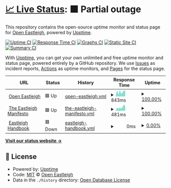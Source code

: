 # [📈 Live Status](https://OpenEastleigh.github.io/status): <!--live status--> **🟧 Partial outage**

This repository contains the open-source uptime monitor and status page for [Open Eastleigh](https://www.openeastleigh.uk/), powered by [Upptime](https://github.com/upptime/upptime).

[![Uptime CI](https://github.com/koj-co/upptime/workflows/Uptime%20CI/badge.svg)](https://github.com/koj-co/upptime/actions?query=workflow%3A%22Uptime+CI%22)
[![Response Time CI](https://github.com/koj-co/upptime/workflows/Response%20Time%20CI/badge.svg)](https://github.com/koj-co/upptime/actions?query=workflow%3A%22Response+Time+CI%22)
[![Graphs CI](https://github.com/koj-co/upptime/workflows/Graphs%20CI/badge.svg)](https://github.com/koj-co/upptime/actions?query=workflow%3A%22Graphs+CI%22)
[![Static Site CI](https://github.com/koj-co/upptime/workflows/Static%20Site%20CI/badge.svg)](https://github.com/koj-co/upptime/actions?query=workflow%3A%22Static+Site+CI%22)
[![Summary CI](https://github.com/koj-co/upptime/workflows/Summary%20CI/badge.svg)](https://github.com/koj-co/upptime/actions?query=workflow%3A%22Summary+CI%22)

With [Upptime](https://upptime.js.org), you can get your own unlimited and free uptime monitor and status page, powered entirely by a GitHub repository. We use [Issues](https://github.com/OpenEastleigh/status/issues) as incident reports, [Actions](https://github.com/OpenEastleigh/status/actions) as uptime monitors, and [Pages](https://OpenEastleigh.github.io/status) for the status page.

<!--start: status pages-->
<!-- This summary is generated by Upptime (https://github.com/upptime/upptime) -->
<!-- Do not edit this manually, your changes will be overwritten -->
<!-- prettier-ignore -->
| URL | Status | History | Response Time | Uptime |
| --- | ------ | ------- | ------------- | ------ |
| <img alt="" src="https://icons.duckduckgo.com/ip3/www.openeastleigh.uk.ico" height="13"> [Open Eastleigh](https://www.openeastleigh.uk) | 🟩 Up | [open-eastleigh.yml](https://github.com/OpenEastleigh/status/commits/HEAD/history/open-eastleigh.yml) | <details><summary><img alt="Response time graph" src="./graphs/open-eastleigh/response-time-week.png" height="20"> 843ms</summary><br><a href="https://status.openeastleigh.uk/history/open-eastleigh"><img alt="Response time 651" src="https://img.shields.io/endpoint?url=https%3A%2F%2Fraw.githubusercontent.com%2FOpenEastleigh%2Fstatus%2FHEAD%2Fapi%2Fopen-eastleigh%2Fresponse-time.json"></a><br><a href="https://status.openeastleigh.uk/history/open-eastleigh"><img alt="24-hour response time 1020" src="https://img.shields.io/endpoint?url=https%3A%2F%2Fraw.githubusercontent.com%2FOpenEastleigh%2Fstatus%2FHEAD%2Fapi%2Fopen-eastleigh%2Fresponse-time-day.json"></a><br><a href="https://status.openeastleigh.uk/history/open-eastleigh"><img alt="7-day response time 843" src="https://img.shields.io/endpoint?url=https%3A%2F%2Fraw.githubusercontent.com%2FOpenEastleigh%2Fstatus%2FHEAD%2Fapi%2Fopen-eastleigh%2Fresponse-time-week.json"></a><br><a href="https://status.openeastleigh.uk/history/open-eastleigh"><img alt="30-day response time 827" src="https://img.shields.io/endpoint?url=https%3A%2F%2Fraw.githubusercontent.com%2FOpenEastleigh%2Fstatus%2FHEAD%2Fapi%2Fopen-eastleigh%2Fresponse-time-month.json"></a><br><a href="https://status.openeastleigh.uk/history/open-eastleigh"><img alt="1-year response time 656" src="https://img.shields.io/endpoint?url=https%3A%2F%2Fraw.githubusercontent.com%2FOpenEastleigh%2Fstatus%2FHEAD%2Fapi%2Fopen-eastleigh%2Fresponse-time-year.json"></a></details> | <details><summary><a href="https://status.openeastleigh.uk/history/open-eastleigh">100.00%</a></summary><a href="https://status.openeastleigh.uk/history/open-eastleigh"><img alt="All-time uptime 99.95%" src="https://img.shields.io/endpoint?url=https%3A%2F%2Fraw.githubusercontent.com%2FOpenEastleigh%2Fstatus%2FHEAD%2Fapi%2Fopen-eastleigh%2Fuptime.json"></a><br><a href="https://status.openeastleigh.uk/history/open-eastleigh"><img alt="24-hour uptime 100.00%" src="https://img.shields.io/endpoint?url=https%3A%2F%2Fraw.githubusercontent.com%2FOpenEastleigh%2Fstatus%2FHEAD%2Fapi%2Fopen-eastleigh%2Fuptime-day.json"></a><br><a href="https://status.openeastleigh.uk/history/open-eastleigh"><img alt="7-day uptime 100.00%" src="https://img.shields.io/endpoint?url=https%3A%2F%2Fraw.githubusercontent.com%2FOpenEastleigh%2Fstatus%2FHEAD%2Fapi%2Fopen-eastleigh%2Fuptime-week.json"></a><br><a href="https://status.openeastleigh.uk/history/open-eastleigh"><img alt="30-day uptime 100.00%" src="https://img.shields.io/endpoint?url=https%3A%2F%2Fraw.githubusercontent.com%2FOpenEastleigh%2Fstatus%2FHEAD%2Fapi%2Fopen-eastleigh%2Fuptime-month.json"></a><br><a href="https://status.openeastleigh.uk/history/open-eastleigh"><img alt="1-year uptime 99.98%" src="https://img.shields.io/endpoint?url=https%3A%2F%2Fraw.githubusercontent.com%2FOpenEastleigh%2Fstatus%2FHEAD%2Fapi%2Fopen-eastleigh%2Fuptime-year.json"></a></details>
| <img alt="" src="https://icons.duckduckgo.com/ip3/manifesto.openeastleigh.uk.ico" height="13"> [The Eastleigh Manifesto](https://manifesto.openeastleigh.uk) | 🟩 Up | [the-eastleigh-manifesto.yml](https://github.com/OpenEastleigh/status/commits/HEAD/history/the-eastleigh-manifesto.yml) | <details><summary><img alt="Response time graph" src="./graphs/the-eastleigh-manifesto/response-time-week.png" height="20"> 481ms</summary><br><a href="https://status.openeastleigh.uk/history/the-eastleigh-manifesto"><img alt="Response time 363" src="https://img.shields.io/endpoint?url=https%3A%2F%2Fraw.githubusercontent.com%2FOpenEastleigh%2Fstatus%2FHEAD%2Fapi%2Fthe-eastleigh-manifesto%2Fresponse-time.json"></a><br><a href="https://status.openeastleigh.uk/history/the-eastleigh-manifesto"><img alt="24-hour response time 570" src="https://img.shields.io/endpoint?url=https%3A%2F%2Fraw.githubusercontent.com%2FOpenEastleigh%2Fstatus%2FHEAD%2Fapi%2Fthe-eastleigh-manifesto%2Fresponse-time-day.json"></a><br><a href="https://status.openeastleigh.uk/history/the-eastleigh-manifesto"><img alt="7-day response time 481" src="https://img.shields.io/endpoint?url=https%3A%2F%2Fraw.githubusercontent.com%2FOpenEastleigh%2Fstatus%2FHEAD%2Fapi%2Fthe-eastleigh-manifesto%2Fresponse-time-week.json"></a><br><a href="https://status.openeastleigh.uk/history/the-eastleigh-manifesto"><img alt="30-day response time 427" src="https://img.shields.io/endpoint?url=https%3A%2F%2Fraw.githubusercontent.com%2FOpenEastleigh%2Fstatus%2FHEAD%2Fapi%2Fthe-eastleigh-manifesto%2Fresponse-time-month.json"></a><br><a href="https://status.openeastleigh.uk/history/the-eastleigh-manifesto"><img alt="1-year response time 365" src="https://img.shields.io/endpoint?url=https%3A%2F%2Fraw.githubusercontent.com%2FOpenEastleigh%2Fstatus%2FHEAD%2Fapi%2Fthe-eastleigh-manifesto%2Fresponse-time-year.json"></a></details> | <details><summary><a href="https://status.openeastleigh.uk/history/the-eastleigh-manifesto">100.00%</a></summary><a href="https://status.openeastleigh.uk/history/the-eastleigh-manifesto"><img alt="All-time uptime 100.00%" src="https://img.shields.io/endpoint?url=https%3A%2F%2Fraw.githubusercontent.com%2FOpenEastleigh%2Fstatus%2FHEAD%2Fapi%2Fthe-eastleigh-manifesto%2Fuptime.json"></a><br><a href="https://status.openeastleigh.uk/history/the-eastleigh-manifesto"><img alt="24-hour uptime 100.00%" src="https://img.shields.io/endpoint?url=https%3A%2F%2Fraw.githubusercontent.com%2FOpenEastleigh%2Fstatus%2FHEAD%2Fapi%2Fthe-eastleigh-manifesto%2Fuptime-day.json"></a><br><a href="https://status.openeastleigh.uk/history/the-eastleigh-manifesto"><img alt="7-day uptime 100.00%" src="https://img.shields.io/endpoint?url=https%3A%2F%2Fraw.githubusercontent.com%2FOpenEastleigh%2Fstatus%2FHEAD%2Fapi%2Fthe-eastleigh-manifesto%2Fuptime-week.json"></a><br><a href="https://status.openeastleigh.uk/history/the-eastleigh-manifesto"><img alt="30-day uptime 100.00%" src="https://img.shields.io/endpoint?url=https%3A%2F%2Fraw.githubusercontent.com%2FOpenEastleigh%2Fstatus%2FHEAD%2Fapi%2Fthe-eastleigh-manifesto%2Fuptime-month.json"></a><br><a href="https://status.openeastleigh.uk/history/the-eastleigh-manifesto"><img alt="1-year uptime 100.00%" src="https://img.shields.io/endpoint?url=https%3A%2F%2Fraw.githubusercontent.com%2FOpenEastleigh%2Fstatus%2FHEAD%2Fapi%2Fthe-eastleigh-manifesto%2Fuptime-year.json"></a></details>
| <img alt="" src="https://icons.duckduckgo.com/ip3/handbook.openeastleigh.uk.ico" height="13"> [Eastleigh Handbook](https://handbook.openeastleigh.uk) | 🟥 Down | [eastleigh-handbook.yml](https://github.com/OpenEastleigh/status/commits/HEAD/history/eastleigh-handbook.yml) | <details><summary><img alt="Response time graph" src="./graphs/eastleigh-handbook/response-time-week.png" height="20"> 0ms</summary><br><a href="https://status.openeastleigh.uk/history/eastleigh-handbook"><img alt="Response time 0" src="https://img.shields.io/endpoint?url=https%3A%2F%2Fraw.githubusercontent.com%2FOpenEastleigh%2Fstatus%2FHEAD%2Fapi%2Feastleigh-handbook%2Fresponse-time.json"></a><br><a href="https://status.openeastleigh.uk/history/eastleigh-handbook"><img alt="24-hour response time 0" src="https://img.shields.io/endpoint?url=https%3A%2F%2Fraw.githubusercontent.com%2FOpenEastleigh%2Fstatus%2FHEAD%2Fapi%2Feastleigh-handbook%2Fresponse-time-day.json"></a><br><a href="https://status.openeastleigh.uk/history/eastleigh-handbook"><img alt="7-day response time 0" src="https://img.shields.io/endpoint?url=https%3A%2F%2Fraw.githubusercontent.com%2FOpenEastleigh%2Fstatus%2FHEAD%2Fapi%2Feastleigh-handbook%2Fresponse-time-week.json"></a><br><a href="https://status.openeastleigh.uk/history/eastleigh-handbook"><img alt="30-day response time 0" src="https://img.shields.io/endpoint?url=https%3A%2F%2Fraw.githubusercontent.com%2FOpenEastleigh%2Fstatus%2FHEAD%2Fapi%2Feastleigh-handbook%2Fresponse-time-month.json"></a><br><a href="https://status.openeastleigh.uk/history/eastleigh-handbook"><img alt="1-year response time 0" src="https://img.shields.io/endpoint?url=https%3A%2F%2Fraw.githubusercontent.com%2FOpenEastleigh%2Fstatus%2FHEAD%2Fapi%2Feastleigh-handbook%2Fresponse-time-year.json"></a></details> | <details><summary><a href="https://status.openeastleigh.uk/history/eastleigh-handbook">0.00%</a></summary><a href="https://status.openeastleigh.uk/history/eastleigh-handbook"><img alt="All-time uptime 61.80%" src="https://img.shields.io/endpoint?url=https%3A%2F%2Fraw.githubusercontent.com%2FOpenEastleigh%2Fstatus%2FHEAD%2Fapi%2Feastleigh-handbook%2Fuptime.json"></a><br><a href="https://status.openeastleigh.uk/history/eastleigh-handbook"><img alt="24-hour uptime 0.00%" src="https://img.shields.io/endpoint?url=https%3A%2F%2Fraw.githubusercontent.com%2FOpenEastleigh%2Fstatus%2FHEAD%2Fapi%2Feastleigh-handbook%2Fuptime-day.json"></a><br><a href="https://status.openeastleigh.uk/history/eastleigh-handbook"><img alt="7-day uptime 0.00%" src="https://img.shields.io/endpoint?url=https%3A%2F%2Fraw.githubusercontent.com%2FOpenEastleigh%2Fstatus%2FHEAD%2Fapi%2Feastleigh-handbook%2Fuptime-week.json"></a><br><a href="https://status.openeastleigh.uk/history/eastleigh-handbook"><img alt="30-day uptime 1.38%" src="https://img.shields.io/endpoint?url=https%3A%2F%2Fraw.githubusercontent.com%2FOpenEastleigh%2Fstatus%2FHEAD%2Fapi%2Feastleigh-handbook%2Fuptime-month.json"></a><br><a href="https://status.openeastleigh.uk/history/eastleigh-handbook"><img alt="1-year uptime 0.00%" src="https://img.shields.io/endpoint?url=https%3A%2F%2Fraw.githubusercontent.com%2FOpenEastleigh%2Fstatus%2FHEAD%2Fapi%2Feastleigh-handbook%2Fuptime-year.json"></a></details>

<!--end: status pages-->

[**Visit our status website →**](https://OpenEastleigh.github.io/status)

## 📄 License

- Powered by: [Upptime](https://github.com/upptime/upptime)
- Code: [MIT](./LICENSE) © [Open Eastleigh](https://www.openeastleigh.uk/)
- Data in the `./history` directory: [Open Database License](https://opendatacommons.org/licenses/odbl/1-0/)
